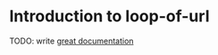 # Introduction to loop-of-url

TODO: write [great documentation](http://jacobian.org/writing/great-documentation/what-to-write/)
